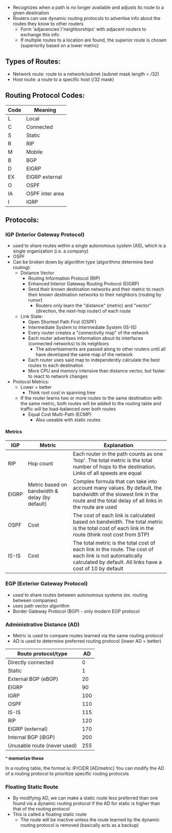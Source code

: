 - Recognizes when a path is no longer available and adjusts its route to a given destination
- Routers can use dynamic routing protocols to advertise info about the routes they know to other routers
	- Form 'adjacencies'/'neighborships' with adjacent routers to exchange this info
	- If multiple routes to a location are found, the superior route is chosen (superiority based on a lower metric)
## Types of Routes:
- Network route: route to a network/subnet (subnet mask length < /32)
- Host route: a route to a specific host (/32 mask)
## Routing Protocol Codes:

| Code | Meaning         |
| ---- | --------------- |
| L    | Local           |
| C    | Connected       |
| S    | Static          |
| R    | RIP             |
| M    | Mobile          |
| B    | BGP             |
| D    | EIGRP           |
| EX   | EIGRP external  |
| O    | OSPF            |
| IA   | OSPF inter area |
| I    | IGRP            |
## Protocols:
### IGP (Interior Gateway Protocol)
- used to share routes within a single autonomous system (AS), which is a single organization (i.e. a company)
- OSPF
- Can be broken down by algorithm type (algorithms determine best routing):
	- Distance Vector
		- Routing Information Protocol (RIP)
		- Enhanced Interior Gateway Routing Protocol (EIGRP)
		- Send their known destination networks and their metric to reach their known destination networks to their neighbors (routing by rumor)
			- Routers only learn the "distance" (metric) and "vector" (direction, the next-hop router) of each route
	- Link State:
		- Open Shortest Path First (OSPF)
		- Intermediate System to Intermediate System (IS-IS)
		- Every router creates a "connectivity map" of the network
		- Each router advertises information about its interfaces (connected networks) to its neighbors
			- The advertisements are passed along to other routers until all have developed the same map of the network
		- Each router uses said map to independently calculate the best routes to each destination
		- More CPU and memory intensive than distance vector, but faster to react to network changes
- Protocol Metrics:
	- Lower = better
		- Think root cost in spanning tree
	- If the router learns two or more routes to the same destination with the same metric, both routes will be added to the routing table and traffic will be load-balanced over both routes
		- Equal Cost Multi-Path (ECMP)
			- Also useable with static routes

#### Metrics

| IGP | Metric | Explanation |
| ---- | ---- | ---- |
| RIP | Hop count | Each router in the path counts as one 'hop'. The total metric is the total number of hops to the destination. Links of all speeds are equal |
| EIGRP | Metric based on bandwidth & delay (by default) | Complex formula that can take into account many values. By default, the bandwidth of the slowest link in the route and the total delay of all links in the route are used |
| OSPF | Cost | The cost of each link is calculated based on bandwidth. The total metric is the total cost of each link in the route (think root cost from STP) |
| IS-IS | Cost | The total metric is the total cost of each link in the route. The cost of each link is not automatically calculated by default. All links have a cost of 10 by default |
### EGP (Exterior Gateway Protocol)
- used to share routes between autonomous systems (ex. routing between companies)
- uses path vector algorithm
- Border Gateway Protocol (BGP) - only modern EGP protocol

### Administrative Distance (AD)
- Metric is used to compare routes learned via the same routing protocol
- AD is used to determine preferred routing protocol (lower AD = better)

| Route protocol/type         | AD  |
| --------------------------- | --- |
| Directly connected          | 0   |
| Static                      | 1   |
| External BGP (eBGP)         | 20  |
| EIGRP                       | 90  |
| IGRP                        | 100 |
| OSPF                        | 110 |
| IS-IS                       | 115 |
| RIP                         | 120 |
| EIGRP (external)            | 170 |
| Internal BGP (iBGP)         | 200 |
| Unusable route (never used) | 255 |
**^ memorize these**

In a routing table, the format is: IP/CIDR \[AD/metric]
You can modify the AD of a routing protocol to prioritize specific routing protocols

### Floating Static Route
- By modifying AD, we can make a static route less preferred than one found via a dynamic routing protocol if the AD for static is higher than that of the routing protocol
- This is called a floating static route
	- The route will be inactive unless the route learned by the dynamic routing protocol is removed (basically acts as a backup)

